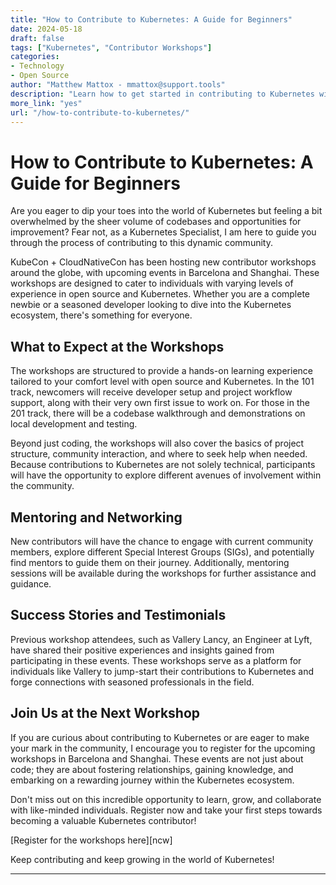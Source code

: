 ```yaml
---
title: "How to Contribute to Kubernetes: A Guide for Beginners"
date: 2024-05-18
draft: false
tags: ["Kubernetes", "Contributor Workshops"]
categories:
- Technology
- Open Source
author: "Matthew Mattox - mmattox@support.tools"
description: "Learn how to get started in contributing to Kubernetes with our new contributor workshops."
more_link: "yes"
url: "/how-to-contribute-to-kubernetes/"
---
```


# How to Contribute to Kubernetes: A Guide for Beginners

Are you eager to dip your toes into the world of Kubernetes but feeling a bit overwhelmed by the sheer volume of codebases and opportunities for improvement? Fear not, as a Kubernetes Specialist, I am here to guide you through the process of contributing to this dynamic community.

KubeCon + CloudNativeCon has been hosting new contributor workshops around the globe, with upcoming events in Barcelona and Shanghai. These workshops are designed to cater to individuals with varying levels of experience in open source and Kubernetes. Whether you are a complete newbie or a seasoned developer looking to dive into the Kubernetes ecosystem, there's something for everyone.

## What to Expect at the Workshops

The workshops are structured to provide a hands-on learning experience tailored to your comfort level with open source and Kubernetes. In the 101 track, newcomers will receive developer setup and project workflow support, along with their very own first issue to work on. For those in the 201 track, there will be a codebase walkthrough and demonstrations on local development and testing.

Beyond just coding, the workshops will also cover the basics of project structure, community interaction, and where to seek help when needed. Because contributions to Kubernetes are not solely technical, participants will have the opportunity to explore different avenues of involvement within the community.

## Mentoring and Networking

New contributors will have the chance to engage with current community members, explore different Special Interest Groups (SIGs), and potentially find mentors to guide them on their journey. Additionally, mentoring sessions will be available during the workshops for further assistance and guidance.

## Success Stories and Testimonials

Previous workshop attendees, such as Vallery Lancy, an Engineer at Lyft, have shared their positive experiences and insights gained from participating in these events. These workshops serve as a platform for individuals like Vallery to jump-start their contributions to Kubernetes and forge connections with seasoned professionals in the field.

## Join Us at the Next Workshop

If you are curious about contributing to Kubernetes or are eager to make your mark in the community, I encourage you to register for the upcoming workshops in Barcelona and Shanghai. These events are not just about code; they are about fostering relationships, gaining knowledge, and embarking on a rewarding journey within the Kubernetes ecosystem.

Don't miss out on this incredible opportunity to learn, grow, and collaborate with like-minded individuals. Register now and take your first steps towards becoming a valuable Kubernetes contributor!

[Register for the workshops here][ncw]

Keep contributing and keep growing in the world of Kubernetes!

---
